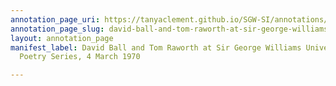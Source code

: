 ```yaml
---
annotation_page_uri: https://tanyaclement.github.io/SGW-SI/annotations/david-ball-and-tom-raworth-at-sir-george-williams-university-the-poetry-series-4-march-1970-canvas-1-unknown.json
annotation_page_slug: david-ball-and-tom-raworth-at-sir-george-williams-university-the-poetry-series-4-march-1970-canvas-1-unknown
layout: annotation_page
manifest_label: David Ball and Tom Raworth at Sir George Williams University, The
  Poetry Series, 4 March 1970

---
```

